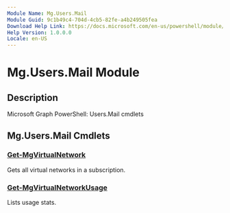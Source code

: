 ```yaml
---
Module Name: Mg.Users.Mail
Module Guid: 9c1b49c4-704d-4cb5-82fe-a4b249505fea
Download Help Link: https://docs.microsoft.com/en-us/powershell/module/mg.users.mail
Help Version: 1.0.0.0
Locale: en-US
---
```


# Mg.Users.Mail Module
## Description
Microsoft Graph PowerShell: Users.Mail cmdlets

## Mg.Users.Mail Cmdlets
### [Get-MgVirtualNetwork](Get-MgVirtualNetwork.md)
Gets all virtual networks in a subscription.

### [Get-MgVirtualNetworkUsage](Get-MgVirtualNetworkUsage.md)
Lists usage stats.

